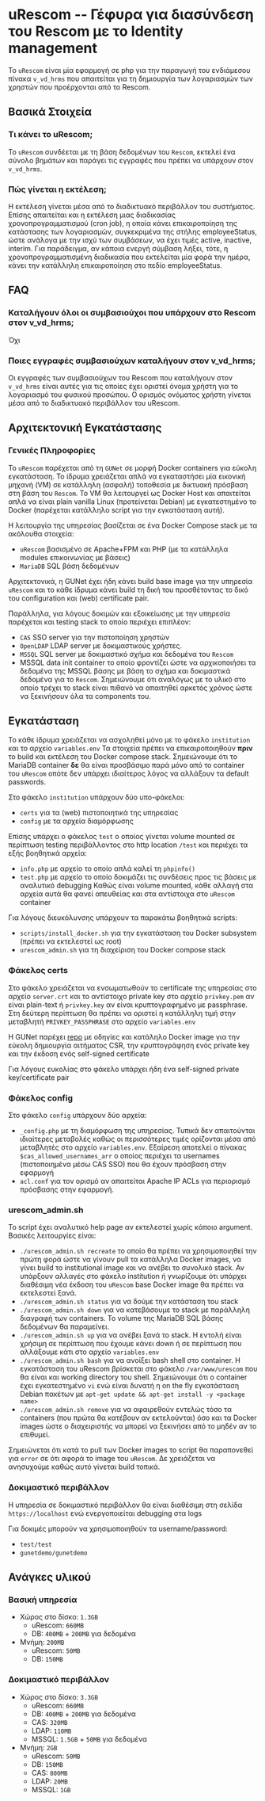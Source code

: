 # uRescom -- Γέφυρα για διασύνδεση του Rescom με το Identity management

Το `uRescom` είναι μία εφαρμογή σε php για την παραγωγή του ενδιάμεσου
πίνακα `v_vd_hrms` που απαιτείται για τη δημιουργία των λογαριασμών των
χρηστών που προέρχονται από το Rescom.

## Βασικά Στοιχεία
### Τι κάνει το uRescom;

Το `uRescom` συνδέεται με τη βάση δεδομένων του `Rescom`, εκτελεί ένα σύνολο
βημάτων και παράγει τις εγγραφές που πρέπει να υπάρχουν στον `v_vd_hrms`.

### Πώς γίνεται η εκτέλεση;

Η εκτέλεση γίνεται μέσα από το διαδικτυακό περιβάλλον του συστήματος.
Επίσης απαιτείται και η εκτέλεση μιας διαδικασίας χρονοπρογραμματισμού
(cron job), η οποία κάνει επικαιροποίηση της κατάστασης των λογαριασμών,
συγκεκριμένα της στήλης employeeStatus, ώστε ανάλογα με την ισχύ των
συμβάσεων, να έχει τιμές active, inactive, interim. Για παράδειγμα, αν
κάποια ενεργή σύμβαση λήξει, τότε, η χρονοπρογραμματισμένη διαδικασία
που εκτελείται μία φορά την ημέρα, κάνει την κατάλληλη επικαιροποίηση
στο πεδίο employeeStatus.

## FAQ
### Καταλήγουν όλοι οι συμβασιούχοι που υπάρχουν στο Rescom στον v_vd_hrms;

Όχι

### Ποιες εγγραφές συμβασιούχων καταλήγουν στον v_vd_hrms;

Οι εγγραφές των συμβασιούχων του Rescom που καταλήγουν στον `v_vd_hrms`
είναι αυτές για τις οποίες έχει οριστεί όνομα χρήστη για το λογαριασμό
του φυσικού προσώπου. Ο ορισμός ονόματος χρήστη γίνεται μέσα από το
διαδικτυακό περιβάλλον του uRescom.

## Αρχιτεκτονική Εγκατάστασης
### Γενικές Πληροφορίες
Το `uRescom` παρέχεται από τη `GUNet` σε μορφή Docker containers για εύκολη εγκατάσταση.
Το ίδρυμα χρειάζεται απλά να εγκαταστήσει μία εικονική μηχανή (VM) σε κατάλληλη (ασφαλή)
τοποθεσία με δικτυακή πρόσβαση στη βάση του `Rescom`. Το VM θα λειτουργεί ως Docker
Host και απαιτείται απλά να είναι plain vanilla Linux (προτείνεται Debian) με εγκατεστημένο
το Docker (παρέχεται κατάλληλο script για την εγκατάσταση αυτή).

Η λειτουργία της υπηρεσίας βασίζεται σε ένα Docker Compose stack με τα ακόλουθα στοιχεία:
* `uRescom` βασισμένο σε Apache+FPM και PHP (με τα κατάλληλα modules επικοινωνίας με βάσεις)
* `MariaDB` SQL βάση δεδομένων

Αρχιτεκτονικά, η GUNet έχει ήδη κάνει build base image για την υπηρεσία `uRescom` και το κάθε ίδρυμα
κάνει build τη δική του προσθέτοντας το δικό του configuration και (web) certificate pair.

Παράλληλα, για λόγους δοκιμών και εξοικείωσης με την υπηρεσία παρέχεται και testing stack το
οποίο περιέχει επιπλέον:
* `CAS` SSO server για την πιστοποίηση χρηστών
* `OpenLDAP` LDAP server με δοκιμαστικούς χρήστες.
* `MSSQL` SQL server με δοκιμαστικό σχήμα και δεδομένα του `Rescom`
* MSSQL data init container το οποίο φροντίζει ώστε να αρχικοποιήσει τα δεδομένα της MSSQL βάσης με βάση
το σχήμα και δοκιμαστικά δεδομένα για το `Rescom`. Σημειώνουμε ότι αναλόγως με το υλικό στο οποίο
τρέχει το stack είναι πιθανό να απαιτηθεί αρκετός χρόνος ώστε να ξεκινήσουν όλα τα components του.


## Εγκατάσταση
Το κάθε ίδρυμα χρειάζεται να ασχοληθεί μόνο με το φάκελο `institution` και το αρχείο `variables.env`
Τα στοιχεία πρέπει να επικαιροποιηθούν **πριν** το build και εκτέλεση του Docker compose stack. Σημειώνουμε ότι το MariaDB
container **δε** θα είναι προσβάσιμο παρά μόνο από το container του `uRescom` οπότε δεν υπάρχει ιδιαίτερος λόγος να αλλάξουν τα default passwords.

Στο φάκελο `institution` υπάρχουν δύο υπο-φάκελοι:
* `certs` για τα (web) πιστοποιητικά της υπηρεσίας
* `config` με τα αρχεία διαμόρφωσης

Επίσης υπάρχει ο φάκελος `test` ο οποίος γίνεται volume mounted σε περίπτωση testing περιβάλλοντος στο http location `/test`
και περιέχει τα εξής βοηθητικά αρχεία:
* `info.php` με αρχείο το οποίο απλά καλεί τη `phpinfo()`
* `test.php` με αρχείο το οποίο δοκιμάζει τις συνδέσεις προς τις βάσεις με αναλυτικό debugging
Καθώς είναι volume mounted, κάθε αλλαγή στα αρχεία αυτά θα φανεί απευθείας και στα αντίστοιχα στο `uRescom` container

Για λόγους διευκόλυνσης υπάρχουν τα παρακάτω βοηθητικά scripts:
* `scripts/install_docker.sh` για την εγκατάσταση του Docker subsystem (πρέπει να εκτελεστεί ως root)
* `urescom_admin.sh` για τη διαχείριση του Docker compose stack

### Φάκελος certs
Στο φάκελο χρειάζεται να ενσωματωθούν το certificate της υπηρεσίας στο αρχείο `server.crt` και το αντίστοιχο
private key στο αρχείο `privkey.pem` αν είναι plain-text ή `privkey.key` αν είναι κρυπτογραφημένο με 
passphrase. Στη δεύτερη περίπτωση θα πρέπει να οριστεί η κατάλληλη τιμή στην μεταβλητή `PRIVKEY_PASSPHRASE`
στο αρχείο `variables.env`

Η GUNet παρέχει [repo](https://github.com/gunet/cert-req/) με οδηγίες και κατάληλο Docker image για την εύκολη δημιουργία αιτήματος CSR, την κρυπτογράφηση ενός private key και την έκδοση ενός self-signed certificate

Για λόγους ευκολίας στο φάκελο υπάρχει ήδη ένα self-signed private key/certificate pair

### Φάκελος config
Στο φάκελο `config` υπάρχουν δύο αρχεία:
* `_config.php` με τη διαμόρφωση της υπηρεσίας. Τυπικά δεν απαιτούνται ιδιαίτερες μεταβολές καθώς οι περισσότερες τιμές
ορίζονται μέσα από μεταβλητές στο αρχείο `variables.env`. Εξαίρεση αποτελεί ο πίνακας `$cas_allowed_usernames_arr` ο
οποίος περιέχει τα usernames (πιστοποιημένα μέσω CAS SSO) που θα έχουν πρόσβαση στην εφαρμογή
* `acl.conf` για τον ορισμό αν απαιτείται Apache IP ACLs για περιορισμό πρόσβασης στην εφαρμογή.

### urescom_admin.sh
Το script έχει αναλυτικό help page αν εκτελεστεί χωρίς κάποιο argument.
Βασικές λειτουργίες είναι:
* `./urescom_admin.sh recreate` το οποίο θα πρέπει να χρησιμοποιηθεί την πρώτη φορά ώστε να γίνουν pull τα κατάλληλα
Docker images, να γίνει build το institutional image και να ανέβει το συνολικό stack. Αν υπάρξουν αλλαγές στο φάκελο
institution ή γνωρίζουμε ότι υπάρχει διαθέσιμη νέα έκδοση του `uRescom` base Docker image θα πρέπει να εκτελεστεί ξανά.
* `./urescom_admin.sh status` για να δούμε την κατάσταση του stack
* `./urescom_admin.sh down` για να κατεβάσουμε το stack με παράλληλη διαγραφή των containers. Το volume της MariaDB SQL
βάσης δεδομένων θα παραμείνει.
* `./urescom_admin.sh up` για να ανέβει ξανά το stack. Η εντολή είναι χρήσιμη σε περίπτωση που έχουμε κάνει down ή σε
περίπτωση που αλλάξουμε κάτι στο αρχείο `variables.env`
* `./urescom_admin.sh bash` για να ανοίξει bash shell στο container. Η εγκατάσταση του uRescom βρίσκεται στο φάκελο
`/var/www/urescom` που θα είναι και working directory του shell. Σημειώνουμε ότι ο container έχει εγκατεστημένο `vi`
ενώ είναι δυνατή η on the fly εγκατάσταση Debian πακέτων με `apt-get update && apt-get install -y <package name>`
* `./urescom_admin.sh remove` για να αφαιρεθούν εντελώς τόσο τα containers (που πρώτα θα κατέβουν αν εκτελούνται) όσο και
τα Docker images ώστε ο διαχειριστής να μπορεί να ξεκινήσει από το μηδέν αν το επιθυμεί.

Σημειώνεται ότι κατά το pull των Docker images το script θα παραπονεθεί για `error` σε ότι αφορά το image του `uRescom`.
Δε χρειάζεται να ανησυχούμε καθώς αυτό γίνεται build τοπικά.

### Δοκιμαστικό περιβάλλον

Η υπηρεσία σε δοκιμαστικό περιβάλλον θα είναι διαθέσιμη στη σελίδα `https://localhost` ενώ ενεργοποιείται
debugging στα logs

Για δοκιμές μπορούν να χρησιμοποιηθούν τα username/password:
* `test/test`
* `gunetdemo/gunetdemo`

## Ανάγκες υλικού
### Βασική υπηρεσία
* Χώρος στο δίσκο: `1.3GB`
    - uRescom: `660MB`
    - DB: `400MB` + `200MB` για δεδομένα
* Μνήμη: `200MB`
    - uRescom: `50MB`
    - DB: `150MB`
### Δοκιμαστικό περιβάλλον
* Χώρος στο δίσκο: `3.3GB`
    - uRescom: `660MB`
    - DB: `400MB` + `200MB` για δεδομένα
    - CAS: `320MB`
    - LDAP: `110MB`
    - MSSQL: `1.5GB` + `50MB` για δεδομένα
* Μνήμη: `2GB`
    - uRescom: `50MB`
    - DB: `150MB`
    - CAS: `800MB`
    - LDAP: `20MB`
    - MSSQL: `1GB`